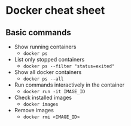 # Docker cheat sheet

## Basic commands

* Show running containers
  * `docker ps`
* List only stopped containers
  * `docker ps --filter "status=exited"`
* Show all docker containers
  * `docker ps --all`
* Run commands interactively in the container
  * `docker run -it IMAGE_ID`
* Check installed images
  * `docker images`
* Remove images
  * `docker rmi <IMAGE_ID>`
